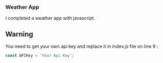 ### Weather App
I completed a weather app with javascript. 

## Warning
You need to get your own api key and replace it in index.js file on line 9 :

```javascript
const APIKey = 'Your Api Key';
```
